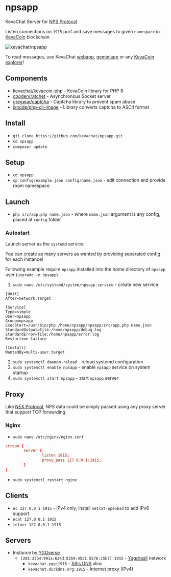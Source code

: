 # npsapp

KevaChat Server for [NPS Protocol](https://nightfall.city/nps/info/specification.txt)

Listen connections on `1915` port and save messages to given `namespace` in [KevaCoin](https://github.com/kevacoin-project) blockchain

![kevachat/npsapp](https://github.com/kevachat/npsapp/assets/108541346/936191f7-7ea7-44bd-bcd9-085f2a7f0a7b)

To read messages, use KevaChat [webapp](https://github.com/kevachat/webapp), [geminiapp](https://github.com/kevachat/geminiapp) or any [KevaCoin explorer](https://github.com/kvazar-network/awesome-kevacoin#explorers)!

## Components

* [kevachat/kevacoin-php](https://github.com/kevachat/kevacoin-php) - KevaCoin library for PHP 8
* [cboden/ratchet](https://github.com/ratchetphp/Ratchet) - Asynchronous Socket server
* [gregwar/captcha](https://github.com/Gregwar/Captcha) - Captcha library to prevent spam abuse
* [ixnode/php-cli-image](https://github.com/ixnode/php-cli-image) - Library converts captcha to ASCII format

## Install

* `git clone https://github.com/kevachat/npsapp.git`
* `cd npsapp`
* `composer update`

## Setup

* `cd npsapp`
* `cp config/example.json config/name.json` - edit connection and provide room namespace

## Launch

* `php src/app.php name.json` - where `name.json` argument is any config, placed at `config` folder

### Autostart

Launch server as the `systemd` service

You can create as many servers as wanted by providing separated config for each instance!

Following example require `npsapp` installed into the home directory of `npsapp` user (`useradd -m npsapp`)

1. `sudo nano /etc/systemd/system/npsapp.service` - create new service:

``` npsapp.service
[Unit]
After=network.target

[Service]
Type=simple
User=npsapp
Group=npsapp
ExecStart=/usr/bin/php /home/npsapp/npsapp/src/app.php name.json
StandardOutput=file:/home/npsapp/debug.log
StandardError=file:/home/npsapp/error.log
Restart=on-failure

[Install]
WantedBy=multi-user.target
```

2. `sudo systemctl daemon-reload` - reload systemd configuration
3. `sudo systemctl enable npsapp` - enable `npsapp` service on system startup
4. `sudo systemctl start npsapp` - start `npsapp` server

## Proxy

Like [NEX Protocol](https://nightfall.city/nex/info/specification.txt), NPS data could be simply passed using any proxy server that support TCP forwarding

### Nginx

* `sudo nano /etc/nginx/nginx.conf`

``` /etc/nginx/nginx.conf
stream {
        server {
                listen 1915;
                proxy_pass 127.0.0.1:1915;
        }
}
```

* `sudo systemctl restart nginx`

## Clients

* `nc 127.0.0.1 1915` - IPv4 only, install `netcat-openbsd` to add IPv6 support
* `ncat 127.0.0.1 1915`
* `telnet 127.0.0.1 1915`

## Servers

* Instance by [YGGverse](https://github.com/YGGverse)
  * `[201:23b4:991a:634d:8359:4521:5576:15b7]:1915` - [Yggdrasil](https://github.com/yggdrasil-network) network
    * `kevachat.ygg:1915` - [Alfis DNS](https://github.com/Revertron/Alfis) alias
    * `kevachat.duckdns.org:1915` - Internet proxy (IPv4)
